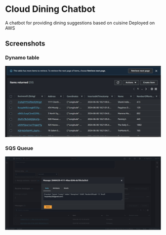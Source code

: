 # Cloud Dining Chatbot
A chatbot for providing dining suggestions based on cuisine
Deployed on AWS

## Screenshots
### Dynamo table
![Dynamo DB](ss/DynamoDB.jpg)

### SQS Queue
![SQS Queue](ss/SQS.jpg)